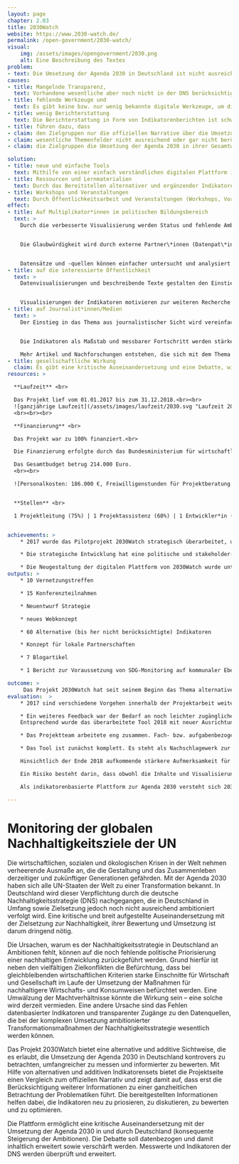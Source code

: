 ```yaml
---
layout: page
chapter: 2.03
title: 2030Watch
website: https://www.2030-watch.de/
permalink: /open-government/2030-watch/
visual:
    img: /assets/images/opengovernment/2030.png
    alt: Eine Beschreibung des Textes
problem:
- text: Die Umsetzung der Agenda 2030 in Deutschland ist nicht ausreichend ambitioniert.
causes:
- title: Mangelnde Transparenz,
  text: Vorhandene wesentliche aber noch nicht in der DNS berücksichtigte Indikatoren und Daten werden nicht mit einbezogen, betrachtet und veröffentlicht.
- title: fehlende Werkzeuge und
  text: Es gibt keine bzw. nur wenig bekannte digitale Werkzeuge, um die Nachhaltigkeitsdebatte den Bürger*innen näherzubringen. 
- title: wenig Berichterstattung
  text: Die Berichterstattung in Form von Indikatorenberichten ist schwer zugänglich.
- title: führen dazu, dass
- claim: den Zielgruppen nur die offiziellen Narrative über die Umsetzung der Agenda 2030 zur Verfügung stehen,
- claim: wesentliche Themenfelder nicht ausreichend oder gar nicht berücksichtigt sowie nicht gezielt verfolgt werden und
- claim: die Zielgruppen die Umsetzung der Agenda 2030 in ihrer Gesamtwirkung nicht hinterfragen können.

solution:
- title: neue und einfache Tools
  text: Mithilfe von einer einfach verständlichen digitalen Plattform ist es möglich, die offiziellen Narrative im Vergleich mit den alternativen Narrativen zu sehen.
- title: Ressourcen und Lernmaterialien
  text: Durch das Bereitstellen alternativer und ergänzender Indikatoren sowie Zielwerten zum Thema wird es den Zielgruppen ermöglicht, sich mit kritischem Blick über den Ambitionsgrad der deutschen Nachhaltigkeitsstrategie zu informieren.
- title: Workshops und Veranstaltungen
  text: Durch Öffentlichkeitsarbeit und Veranstaltungen (Workshops, Vorträge, Diskussionen) wird die Öffentlichkeit angesprochen und das Thema von mehr Stakeholdern bearbeitet.
effect:
- title: Auf Multiplikator*innen im politischen Bildungsbereich
  text: >
    Durch die verbesserte Visualisierung werden Status und fehlende Ambitionen der DNS vereinfacht dargestellt.


    Die Glaubwürdigkeit wird durch externe Partner\*innen (Datenpat\*innen) gestärkt.


    Datensätze und -quellen können einfacher untersucht und analysiert werden.
- title: auf die interessierte Öffentlichkeit
  text: >
    Datenvisualisierungen und beschreibende Texte gestalten den Einstieg in das Thema leichter.


    Visualisierungen der Indikatoren motivieren zur weiteren Recherche und Auseinandersetzung mit dem Thema Nachhaltigkeit
- title: auf Journalist*innen/Medien
  text: >
    Der Einstieg in das Thema aus journalistischer Sicht wird vereinfacht.


    Die Indikatoren als Maßstab und messbarer Fortschritt werden stärker mit dem Thema Nachhaltigkeit verbunden.

    Mehr Artikel und Nachforschungen entstehen, die sich mit dem Thema beschäftigen.
- title: gesellschaftliche Wirkung
  claim: Es gibt eine kritische Auseinandersetzung und eine Debatte, wie Deutschland die Agenda 2030 umsetzen sollte.
resources: >

  **Laufzeit** <br>

  Das Projekt lief vom 01.01.2017 bis zum 31.12.2018.<br><br>
  ![ganzjährige Laufzeit](/assets/images/laufzeit/2030.svg "Laufzeit 2030watch")
  <br><br><br>

  **Finanzierung** <br>

  Das Projekt war zu 100% finanziert.<br>

  Die Finanzierung erfolgte durch das Bundesministerium für wirtschaftliche Zusammenarbeit und Entwicklung (BMZ), Brot für die Welt, die Landesstelle für Entwicklungszusammenarbeit Berlin und Spenden.<br>

  Das Gesamtbudget betrug 214.000 Euro.
  <br><br>

  ![Personalkosten: 186.000 €, Freiwilligenstunden für Projektberatung: + 600h](/assets/images/finanzierung/2030.svg "Finanzierung 2030watch")<br><br>


  **Stellen** <br>

  1 Projektleitung (75%) | 1 Projektassistenz (60%) | 1 Entwickler*in (40%) | 1 studentische Hilfskraft


achievements: >
    * 2017 wurde das Pilotprojekt 2030Watch strategisch überarbeitet, um es als festes Projekt zum Thema Agenda 2030 in Deutschland zu positionieren.

    * Die strategische Entwicklung hat eine politische und stakeholder-basierte Umfeld- und Methodenanalyse sowie eine Untersuchung der inhaltlichen Ausrichtung beinhaltet.

    * Die Neugestaltung der digitalen Plattform von 2030Watch wurde unter der Berücksichtigung der Ergebnisse umgesetzt und 2018 mit allen 17 SDGs gelauncht.
outputs: >
    * 10 Vernetzungstreffen

    * 15 Konferenzteilnahmen

    * Neuentwurf Strategie

    * neues Webkonzept

    * 60 Alternative (bis her nicht berücksichtigte) Indikatoren

    * Konzept für lokale Partnerschaften

    * 7 Blogartikel

    * 1 Bericht zur Voraussetzung von SDG-Monitoring auf kommunaler Ebene

outcome: >
     Das Projekt 2030Watch hat seit seinem Beginn das Thema alternative Nachhaltigkeitsindikatoren in der SDG-Debatte in Deutschland gefestigt, dies allerdings noch in relativen kleinen Expertenkreisen. Mit der neuen Ausrichtung und Plattform hat 2030Watch 2018 die kritische Verantwortung Deutschlands für eine ambitionierte Nachhaltigkeitspolitik weiter in die Öffentlichkeit getragen.
evaluation:  >
    * 2017 sind verschiedene Vorgehen innerhalb der Projektarbeit weiter konkretisiert und angepasst worden. Die Evaluation fand über Befragungen statt, weitere wertvolle Impulse für eine Konzeptanpassung konnten durch das aufgebaute Netzwerk erreicht werden. Davon ausgehend wurden u. a. die Ausrichtung an der deutschen Nachhaltigkeitsstrategie festgelegt und die Auswahl der Zielgruppen erneut bewertet sowie teilweise neu definiert.

    * Ein weiteres Feedback war der Bedarf an noch leichter zugänglichen Informationen. Dabei sind sowohl die inhaltliche Aufbereitung und Fokussierung als auch die Usability des indikatorenbasierten Monitroingtools von wesentlicher Bedeutung.
    Entsprechend wurde das überarbeitete Tool 2018 mit neuer Ausrichtung neu gelauncht und beworben. Darin finden sich erklärende Informationen, ergänzende Indikatoren, Neubewertungen von bisherigen Zielwerten und -korridoren. Hierfür wurde das Projektteam um zwei Stellen erweitert: ein\*e Entwickler\*in (2017, 2018) und eine Projektmanagerin (2018)

    * Das Projektteam arbeitete eng zusammen. Fach- bzw. aufgabenbezogene Weiterbildungen werden angestrebt und sofern möglich wahrgenommen.

    * Das Tool ist zunächst komplett. Es steht als Nachschlagewerk zur Verfügung und ist hinreichend bekannt.

    Hinsichtlich der Ende 2018 aufkommende stärkere Aufmerksamkeit für Nachhaltigkeit (Fridays4future, Trockenzeit im Sommer 2018, Dieselskandale etc.) und die Relevanz der Transformationsprozesse als Werkzeuge gegen die weltweite Klimakrise ist das Tool nützlich für die Debatte um die Rolle Deutschlands und die unzureichenden (politischen) Ambitionen.

    Ein Risiko besteht darin, dass obwohl die Inhalte und Visualisierungen ausreichend erläutert werden, jedoch die komplexe Aufbereitung der Inhalte und Visualisierungen Besucher*innen wieder abspringen lassen. Außerdem ist die Umsetzung der Agenda 2030 in Deutschland an sich sehr komplex, was dazu führen kann, dass ein Verfolgen der politischen Umsetzung nach wie vor schwierig bleibt.

    Als indikatorenbasierte Plattform zur Agenda 2030 versteht sich 2030Watch als einen Vorreiter für eine alternative Sichtweise zum offiziellen Narrativ. Mit dem Anspruch, alternative Indikatoren für die internationale Verantwortung von Industrieländern anzubieten, hat 2030Watch die Chance, auch hier die Debatte und die Indikatorenauswahl und -auswertung zu beeinflussen und den Handlungsbedarf zu konkretisieren.

---
```



# Monitoring der globalen Nachhaltigkeitsziele der UN

Die wirtschaftlichen, sozialen und ökologischen Krisen in der Welt nehmen verheerende Ausmaße an, die die Gestaltung und das Zusammenleben derzeitiger und zukünftiger Generationen gefährden. Mit der Agenda 2030 haben sich alle UN-Staaten der Welt zu einer Transformation bekannt. In Deutschland wird dieser Verpflichtung durch die deutsche Nachhaltigkeitsstrategie (DNS) nachgegangen, die in Deutschland in Umfang sowie Zielsetzung jedoch noch nicht ausreichend ambitioniert verfolgt wird. Eine kritische und breit aufgestellte Auseinandersetzung mit der Zielsetzung zur Nachhaltigkeit, ihrer Bewertung und Umsetzung ist darum dringend nötig.

Die Ursachen, warum es der Nachhaltigkeitsstrategie in Deutschland an Ambitionen fehlt, können auf die noch fehlende politische Priorisierung einer nachhaltigen Entwicklung zurückgeführt werden. Grund hierfür ist neben den vielfältigen Zielkonflikten die Befürchtung, dass bei gleichbleibenden wirtschaftlichen Kriterien starke Einschnitte für Wirtschaft und Gesellschaft im Laufe der Umsetzung der Maßnahmen für nachhaltigere Wirtschafts- und Konsumweisen befürchtet werden. Eine Umwälzung der Machtverhältnisse könnte die Wirkung sein – eine solche wird derzeit vermieden. Eine andere Ursache sind das Fehlen datenbasierter Indikatoren und transparenter Zugänge zu den Datenquellen, die bei der komplexen Umsetzung ambitionierter Transformationsmaßnahmen der Nachhaltigkeitsstrategie wesentlich werden können.

Das Projekt 2030Watch bietet eine alternative und additive Sichtweise, die es erlaubt, die Umsetzung der Agenda 2030 in Deutschland kontrovers zu betrachten, umfangreicher zu messen und informierter zu bewerten. Mit Hilfe von alternativen und additiven Indikatorensets bietet die Projektseite einen Vergleich zum offiziellen Narrativ und zeigt damit auf, dass erst die Berücksichtigung weiterer Informationen zu einer ganzheitlichen Betrachtung der Problematiken führt. Die bereitgestellten Informationen helfen dabei, die Indikatoren neu zu priosieren, zu diskutieren, zu bewerten und zu optimieren.

Die Plattform ermöglicht eine kritische Auseinandersetzung mit der Umsetzung der Agenda 2030 in und durch Deutschland (konsequente Steigerung der Ambitionen). Die Debatte soll datenbezogen und damit inhaltlich erweitert sowie verschärft werden.
Messwerte und Indikatoren der DNS werden überprüft und erweitert.
